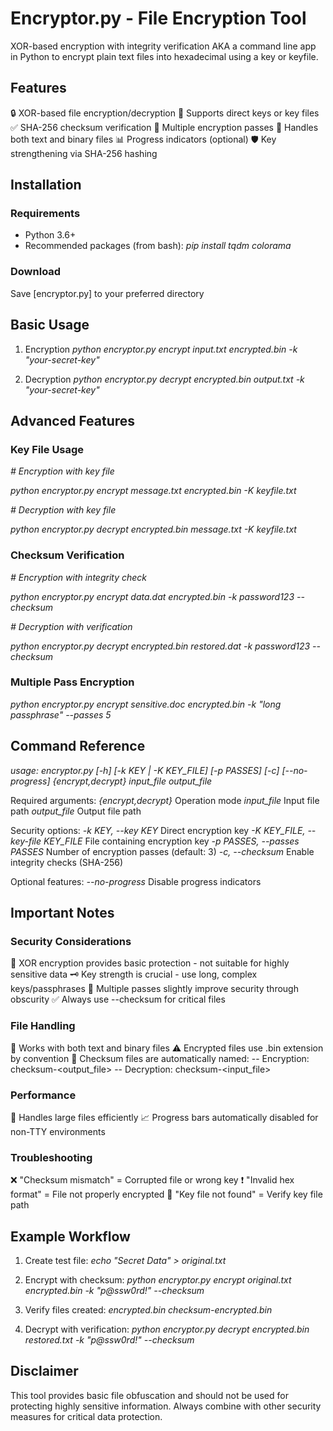# Encryptor.py - File Encryption Tool
XOR-based encryption with integrity verification
AKA a command line app in Python to encrypt plain text files into hexadecimal using a key or keyfile. 

## Features
🔒 XOR-based file encryption/decryption
🔑 Supports direct keys or key files
✅ SHA-256 checksum verification
🔄 Multiple encryption passes
📁 Handles both text and binary files
📊 Progress indicators (optional)
🛡️ Key strengthening via SHA-256 hashing

## Installation

### Requirements
- Python 3.6+
- Recommended packages (from bash):
*pip install tqdm colorama*

### Download
Save [encryptor.py] to your preferred directory

## Basic Usage
1. Encryption
*python encryptor.py encrypt input.txt encrypted.bin -k "your-secret-key"*

2. Decryption
*python encryptor.py decrypt encrypted.bin output.txt -k "your-secret-key"*

## Advanced Features

### Key File Usage

*# Encryption with key file*

*python encryptor.py encrypt message.txt encrypted.bin -K keyfile.txt*

*# Decryption with key file*

*python encryptor.py decrypt encrypted.bin message.txt -K keyfile.txt*

### Checksum Verification
*# Encryption with integrity check*

*python encryptor.py encrypt data.dat encrypted.bin -k password123 --checksum*

*# Decryption with verification*

*python encryptor.py decrypt encrypted.bin restored.dat -k password123 --checksum*

### Multiple Pass Encryption
*python encryptor.py encrypt sensitive.doc encrypted.bin -k "long passphrase" --passes 5*

## Command Reference

*usage: encryptor.py [-h] [-k KEY | -K KEY_FILE] [-p PASSES] [-c] [--no-progress]*
                    *{encrypt,decrypt} input_file output_file*

Required arguments:
  *{encrypt,decrypt}*     Operation mode
  *input_file*            Input file path
  *output_file*           Output file path

Security options:
  *-k KEY, --key KEY*     Direct encryption key
  *-K KEY_FILE, --key-file KEY_FILE*
                        File containing encryption key
  *-p PASSES, --passes PASSES*
                        Number of encryption passes (default: 3)
  *-c, --checksum*        Enable integrity checks (SHA-256)

Optional features:
  *--no-progress*         Disable progress indicators

## Important Notes

### Security Considerations

🔐 XOR encryption provides basic protection - not suitable for highly sensitive data
🗝️ Key strength is crucial - use long, complex keys/passphrases
🔄 Multiple passes slightly improve security through obscurity
✅ Always use --checksum for critical files

### File Handling

📝 Works with both text and binary files
⚠️ Encrypted files use .bin extension by convention
📄 Checksum files are automatically named:
-- Encryption: checksum-<output_file>
-- Decryption: checksum-<input_file>

### Performance
🐇 Handles large files efficiently
📈 Progress bars automatically disabled for non-TTY environments

### Troubleshooting
❌ "Checksum mismatch" = Corrupted file or wrong key
❗ "Invalid hex format" = File not properly encrypted
🔑 "Key file not found" = Verify key file path

## Example Workflow

1. Create test file:
*echo "Secret Data" > original.txt*

2. Encrypt with checksum:
*python encryptor.py encrypt original.txt encrypted.bin -k "p@ssw0rd!" --checksum*

3. Verify files created:
*encrypted.bin*
*checksum-encrypted.bin*

4. Decrypt with verification:
*python encryptor.py decrypt encrypted.bin restored.txt -k "p@ssw0rd!" --checksum*

## Disclaimer
This tool provides basic file obfuscation and should not be used for protecting highly sensitive information. Always combine with other security measures for critical data protection.
